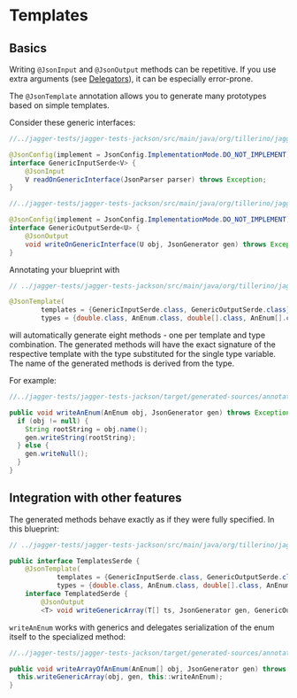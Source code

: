 # Templates

## Basics
Writing `@JsonInput` and `@JsonOutput` methods can be repetitive.
If you use extra arguments (see [Delegators](delegators.md)), it can be especially error-prone.

The `@JsonTemplate` annotation allows you to generate many prototypes based on simple templates.

Consider these generic interfaces:

```java
//../jagger-tests/jagger-tests-jackson/src/main/java/org/tillerino/jagger/tests/base/features/GenericsSerde.java#L17-L21

@JsonConfig(implement = JsonConfig.ImplementationMode.DO_NOT_IMPLEMENT)
interface GenericInputSerde<V> {
    @JsonInput
    V readOnGenericInterface(JsonParser parser) throws Exception;
}
```
```java
//../jagger-tests/jagger-tests-jackson/src/main/java/org/tillerino/jagger/tests/base/features/GenericsSerde.java#L24-L28

@JsonConfig(implement = JsonConfig.ImplementationMode.DO_NOT_IMPLEMENT)
interface GenericOutputSerde<U> {
    @JsonOutput
    void writeOnGenericInterface(U obj, JsonGenerator gen) throws Exception;
}
```

Annotating your blueprint with
```java
// ../jagger-tests/jagger-tests-jackson/src/main/java/org/tillerino/jagger/tests/base/features/TemplatesSerde.java#L14-L16

@JsonTemplate(
        templates = {GenericInputSerde.class, GenericOutputSerde.class},
        types = {double.class, AnEnum.class, double[].class, AnEnum[].class})
```
will automatically generate eight methods - one per template and type combination.
The generated methods will have the exact signature of the respective template with the type substituted for the single type variable.
The name of the generated methods is derived from the type.

For example:
```java
//../jagger-tests/jagger-tests-jackson/target/generated-sources/annotations/org/tillerino/jagger/tests/base/features/TemplatesSerde$TemplatedSerdeImpl.java#L87-L94

public void writeAnEnum(AnEnum obj, JsonGenerator gen) throws Exception {
  if (obj != null) {
    String rootString = obj.name();
    gen.writeString(rootString);
  } else {
    gen.writeNull();
  }
}
```

## Integration with other features

The generated methods behave exactly as if they were fully specified. In this blueprint:
```java
// ../jagger-tests/jagger-tests-jackson/src/main/java/org/tillerino/jagger/tests/base/features/TemplatesSerde.java#L13-L19

public interface TemplatesSerde {
    @JsonTemplate(
            templates = {GenericInputSerde.class, GenericOutputSerde.class},
            types = {double.class, AnEnum.class, double[].class, AnEnum[].class})
    interface TemplatedSerde {
        @JsonOutput
        <T> void writeGenericArray(T[] ts, JsonGenerator gen, GenericOutputSerde<T> serde) throws Exception;
```

`writeAnEnum` works with generics and delegates serialization of the enum itself to the specialized method:
```java
//../jagger-tests/jagger-tests-jackson/target/generated-sources/annotations/org/tillerino/jagger/tests/base/features/TemplatesSerde$TemplatedSerdeImpl.java#L156-L158

public void writeArrayOfAnEnum(AnEnum[] obj, JsonGenerator gen) throws Exception {
  this.writeGenericArray(obj, gen, this::writeAnEnum);
}
```